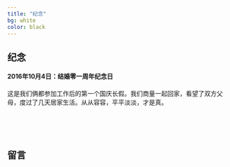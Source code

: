 ```yaml
---
title: "纪念"
bg: white
color: black
---
```


## 纪念

<p></p>

#### 2016年10月4日：结婚零一周年纪念日

这是我们俩都参加工作后的第一个国庆长假。我们商量一起回家，看望了双方父母，度过了几天居家生活。从从容容，平平淡淡，才是真。

<br>
<br>
<br>

## 留言

<!-- 多说评论框 start -->
<div class="ds-thread" data-thread-key="wedding" data-title="孟胜彬＋王翠翠" data-url="www.shengbin.me/wedding"></div>
<!-- 多说评论框 end -->
<!-- 多说公共JS代码 start (一个网页只需插入一次) -->
<script type="text/javascript">
var duoshuoQuery = {short_name:"shengbin-wedding"};
	(function() {
		var ds = document.createElement('script');
		ds.type = 'text/javascript';ds.async = true;
		ds.src = (document.location.protocol == 'https:' ? 'https:' : 'http:') + '//static.duoshuo.com/embed.js';
		ds.charset = 'UTF-8';
		(document.getElementsByTagName('head')[0] 
		 || document.getElementsByTagName('body')[0]).appendChild(ds);
	})();
</script>
<!-- 多说公共JS代码 end -->

